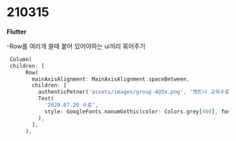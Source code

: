 210315
===============
<b>Flutter</b>

-Row를 여러개 쓸때 붙어 있어야하는 ui끼리 묶어주기

```dart
 Column(
 children: [
      Row(
        mainAxisAlignment: MainAxisAlignment.spaceBetween,
        children: [
          authenticPetner('assets/images/group-4@3x.png', '펫트너 교육수료'),
          Text(
            '2020.07.20 수료',
            style: GoogleFonts.nanumGothic(color: Colors.grey[400], fontSize: 13),
          ),
        ],
      ),
                           
 ```
